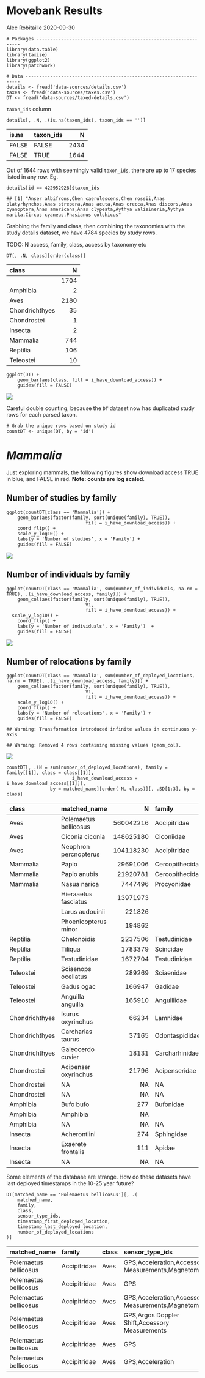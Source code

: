 Movebank Results
================
Alec Robitaille
2020-09-30

    # Packages ----------------------------------------------------------------
    library(data.table)
    library(taxize)
    library(ggplot2)
    library(patchwork)

    # Data --------------------------------------------------------------------
    details <- fread('data-sources/details.csv')
    taxes <- fread('data-sources/taxes.csv')
    DT <- fread('data-sources/taxed-details.csv')

`taxon_ids` column

    details[, .N, .(is.na(taxon_ids), taxon_ids == '')]

<div class="kable-table">

| is.na | taxon\_ids |    N |
|:------|:-----------|-----:|
| FALSE | FALSE      | 2434 |
| FALSE | TRUE       | 1644 |

</div>

Out of 1644 rows with seemingly valid `taxon_ids`, there are up to 17
species listed in any row. Eg.

    details[id == 422952928]$taxon_ids

    ## [1] "Anser albifrons,Chen caerulescens,Chen rossii,Anas platyrhynchos,Anas strepera,Anas acuta,Anas crecca,Anas discors,Anas cyanoptera,Anas americana,Anas clypeata,Aythya valisineria,Aythya marila,Circus cyaneus,Phasianus colchicus"

Grabbing the family and class, then combining the taxonomies with the
study details dataset, we have 4784 species by study rows.

TODO: N access, family, class, access by taxonomy etc

    DT[, .N, class][order(class)]

<div class="kable-table">

| class          |    N |
|:---------------|-----:|
|                | 1704 |
| Amphibia       |    2 |
| Aves           | 2180 |
| Chondrichthyes |   35 |
| Chondrostei    |    1 |
| Insecta        |    2 |
| Mammalia       |  744 |
| Reptilia       |  106 |
| Teleostei      |   10 |

</div>

    ggplot(DT) + 
        geom_bar(aes(class, fill = i_have_download_access)) +
        guides(fill = FALSE)

![](movebank-results_files/figure-gfm/unnamed-chunk-1-1.png)<!-- -->

Careful double counting, because the `DT` dataset now has duplicated
study rows for each parsed taxon.

    # Grab the unique rows based on study id
    countDT <- unique(DT, by = 'id')

*Mammalia*
==========

Just exploring mammals, the following figures show download access TRUE
in blue, and FALSE in red. **Note: counts are log scaled**.

Number of studies by family
---------------------------

    ggplot(countDT[class == 'Mammalia']) + 
        geom_bar(aes(factor(family, sort(unique(family), TRUE)),
                                 fill = i_have_download_access)) +
        coord_flip() +
        scale_y_log10() +
        labs(y = 'Number of studies', x = 'Family') +
        guides(fill = FALSE)

![](movebank-results_files/figure-gfm/studies-1.png)<!-- -->

Number of individuals by family
-------------------------------

    ggplot(countDT[class == 'Mammalia', sum(number_of_individuals, na.rm = TRUE), .(i_have_download_access, family)]) + 
        geom_col(aes(factor(family, sort(unique(family), TRUE)),
                                 V1,
                                 fill = i_have_download_access)) +
      scale_y_log10() +
        coord_flip() +
        labs(y = 'Number of individuals', x = 'Family')  +
        guides(fill = FALSE)

![](movebank-results_files/figure-gfm/numbids-1.png)<!-- -->

Number of relocations by family
-------------------------------

    ggplot(countDT[class == 'Mammalia', sum(number_of_deployed_locations, na.rm = TRUE), .(i_have_download_access, family)]) + 
        geom_col(aes(factor(family, sort(unique(family), TRUE)),
                                 V1,
                                 fill = i_have_download_access)) +
        scale_y_log10() +
        coord_flip() +
        labs(y = 'Number of relocations', x = 'Family') +
        guides(fill = FALSE)

    ## Warning: Transformation introduced infinite values in continuous y-axis

    ## Warning: Removed 4 rows containing missing values (geom_col).

![](movebank-results_files/figure-gfm/numblobs-1.png)<!-- -->

    countDT[, .(N = sum(number_of_deployed_locations), family = family[[1]], class = class[[1]],
                            i_have_download_access = i_have_download_access[[1]]), 
                    by = matched_name][order(-N, class)][, .SD[1:3], by = class]

<div class="kable-table">

| class          | matched\_name         |         N | family          | i\_have\_download\_access |
|:---------------|:----------------------|----------:|:----------------|:--------------------------|
| Aves           | Polemaetus bellicosus | 560042216 | Accipitridae    | FALSE                     |
| Aves           | Ciconia ciconia       | 148625180 | Ciconiidae      | FALSE                     |
| Aves           | Neophron percnopterus | 104118230 | Accipitridae    | FALSE                     |
| Mammalia       | Papio                 |  29691006 | Cercopithecidae | FALSE                     |
| Mammalia       | Papio anubis          |  21920781 | Cercopithecidae | FALSE                     |
| Mammalia       | Nasua narica          |   7447496 | Procyonidae     | TRUE                      |
|                | Hieraaetus fasciatus  |  13971973 |                 | FALSE                     |
|                | Larus audouinii       |    221826 |                 | FALSE                     |
|                | Phoenicopterus minor  |    194862 |                 | FALSE                     |
| Reptilia       | Chelonoidis           |   2237506 | Testudinidae    | TRUE                      |
| Reptilia       | Tiliqua               |   1783379 | Scincidae       | FALSE                     |
| Reptilia       | Testudinidae          |   1672704 | Testudinidae    | FALSE                     |
| Teleostei      | Sciaenops ocellatus   |    289269 | Sciaenidae      | FALSE                     |
| Teleostei      | Gadus ogac            |    166947 | Gadidae         | FALSE                     |
| Teleostei      | Anguilla anguilla     |    165910 | Anguillidae     | FALSE                     |
| Chondrichthyes | Isurus oxyrinchus     |     66234 | Lamnidae        | FALSE                     |
| Chondrichthyes | Carcharias taurus     |     37165 | Odontaspididae  | FALSE                     |
| Chondrichthyes | Galeocerdo cuvier     |     18131 | Carcharhinidae  | FALSE                     |
| Chondrostei    | Acipenser oxyrinchus  |     21796 | Acipenseridae   | FALSE                     |
| Chondrostei    | NA                    |        NA | NA              | NA                        |
| Chondrostei    | NA                    |        NA | NA              | NA                        |
| Amphibia       | Bufo bufo             |       277 | Bufonidae       | TRUE                      |
| Amphibia       | Amphibia              |        NA |                 | FALSE                     |
| Amphibia       | NA                    |        NA | NA              | NA                        |
| Insecta        | Acherontiini          |       274 | Sphingidae      | FALSE                     |
| Insecta        | Exaerete frontalis    |       111 | Apidae          | TRUE                      |
| Insecta        | NA                    |        NA | NA              | NA                        |

</div>

Some elements of the database are strange. How do these datasets have
last deployed timestamps in the 10-25 year future?

    DT[matched_name == 'Polemaetus bellicosus'][, .(
        matched_name,
        family,
        class,
        sensor_type_ids,
        timestamp_first_deployed_location,
        timestamp_last_deployed_location,
        number_of_deployed_locations
    )]

<div class="kable-table">

| matched\_name         | family       | class | sensor\_type\_ids                                    | timestamp\_first\_deployed\_location | timestamp\_last\_deployed\_location | number\_of\_deployed\_locations |
|:----------------------|:-------------|:------|:-----------------------------------------------------|:-------------------------------------|:------------------------------------|--------------------------------:|
| Polemaetus bellicosus | Accipitridae | Aves  | GPS,Acceleration,Accessory Measurements,Magnetometer | 2016-07-14 04:00:43.000              | 2047-08-20 08:33:16.000             |                        21629202 |
| Polemaetus bellicosus | Accipitridae | Aves  | GPS                                                  | 2020-03-04 22:00:34.000              | 2020-09-25 20:05:30.000             |                           26175 |
| Polemaetus bellicosus | Accipitridae | Aves  | GPS,Acceleration,Accessory Measurements,Magnetometer | 2019-10-09 00:19:06.000              | 2032-02-14 23:52:59.000             |                          185628 |
| Polemaetus bellicosus | Accipitridae | Aves  | GPS,Argos Doppler Shift,Accessory Measurements       | 2013-07-30 17:00:00.000              | 2020-08-11 17:51:37.000             |                           95681 |
| Polemaetus bellicosus | Accipitridae | Aves  | GPS                                                  | 2013-07-30 17:00:00.000              | 2016-09-21 06:00:00.000             |                           44285 |
| Polemaetus bellicosus | Accipitridae | Aves  | GPS,Acceleration                                     | 2016-09-08 07:56:44.000              | 2032-01-07 03:10:07.000             |                       559690447 |

</div>
